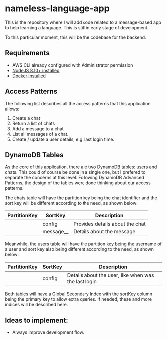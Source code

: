 # nameless-language-app

This is the repository where I will add code related to a message-based app to help learning a language. This is still in early stage of development.

To this particular moment, this will be the codebase for the backend.

## Requirements

* AWS CLI already configured with Administrator permission
* [NodeJS 8.10+ installed](https://nodejs.org/en/download/releases/)
* [Docker installed](https://www.docker.com/community-edition)

## Access Patterns

The following list describes all the access patterns that this application allows:

1) Create a chat
2) Return a list of chats
3) Add a message to a chat
4) List all messages of a chat.
5) Create / update a user details, e.g. last login time.

## DynamoDB Tables

As the core of this application, there are two DynamoDB tables: users and chats. This could of course be done in a single one, but I prefered
to separate the concerns at this level. Following DynamoDB Advanced Patterns, the design of the tables were done thinking about our access
patterns.

The chats table will have the partition key being the chat identifier and the sort key will be different according to the need,
as shown below:

| PartitionKey | SortKey                         | Description                     |
|--------------|---------------------------------|---------------------------------|
| <chatId>     | config                          | Provides details about the chat |
| <chatId>     | message_<timestamp>_<messageId> | Details about the message       |

Meanwhile, the users table will have the partition key being the username of a user and sort key also being different according
to the need, as shown below:

| PartitionKey | SortKey  | Description                                          |
|--------------|----------|------------------------------------------------------|
| <username>   | config   | Details about the user, like when was the last login |

Both tables will have a Global Secondary Index with the sortKey column being the primary key to allow extra queries. If needed,
these and more indices will be described here.

## Ideas to implement:

* Always improve development flow.